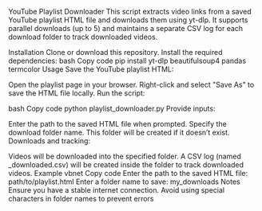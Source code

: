 YouTube Playlist Downloader
This script extracts video links from a saved YouTube playlist HTML file and downloads them using yt-dlp. It supports parallel downloads (up to 5) and maintains a separate CSV log for each download folder to track downloaded videos.

Installation
Clone or download this repository.
Install the required dependencies:
bash
Copy code
pip install yt-dlp beautifulsoup4 pandas termcolor
Usage
Save the YouTube playlist HTML:

Open the playlist page in your browser.
Right-click and select "Save As" to save the HTML file locally.
Run the script:

bash
Copy code
python playlist_downloader.py
Provide inputs:

Enter the path to the saved HTML file when prompted.
Specify the download folder name. This folder will be created if it doesn’t exist.
Downloads and tracking:

Videos will be downloaded into the specified folder.
A CSV log (named <folder>_downloaded.csv) will be created inside the folder to track downloaded videos.
Example
vbnet
Copy code
Enter the path to the saved HTML file: path/to/playlist.html
Enter a folder name to save: my_downloads
Notes
Ensure you have a stable internet connection.
Avoid using special characters in folder names to prevent errors
